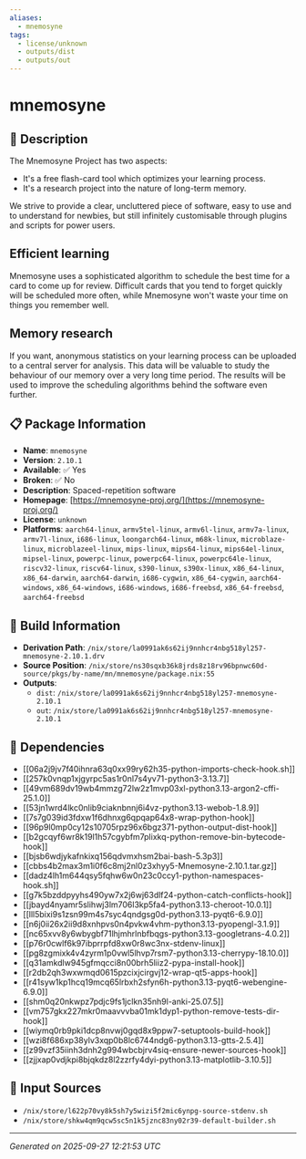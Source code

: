 ```yaml
---
aliases:
  - mnemosyne
tags:
  - license/unknown
  - outputs/dist
  - outputs/out
---
```


# mnemosyne

## 📝 Description

The Mnemosyne Project has two aspects:

  * It's a free flash-card tool which optimizes your learning process.
  * It's a research project into the nature of long-term memory.

We strive to provide a clear, uncluttered piece of software, easy to use
and to understand for newbies, but still infinitely customisable through
plugins and scripts for power users.

## Efficient learning

Mnemosyne uses a sophisticated algorithm to schedule the best time for
a card to come up for review. Difficult cards that you tend to forget
quickly will be scheduled more often, while Mnemosyne won't waste your
time on things you remember well.

## Memory research

If you want, anonymous statistics on your learning process can be
uploaded to a central server for analysis. This data will be valuable to
study the behaviour of our memory over a very long time period. The
results will be used to improve the scheduling algorithms behind the
software even further.


## 📋 Package Information

- **Name**: `mnemosyne`
- **Version**: `2.10.1`
- **Available**: ✅ Yes
- **Broken**: ✅ No
- **Description**: Spaced-repetition software
- **Homepage**: [https://mnemosyne-proj.org/](https://mnemosyne-proj.org/)
- **License**: `unknown`
- **Platforms**: `aarch64-linux`, `armv5tel-linux`, `armv6l-linux`, `armv7a-linux`, `armv7l-linux`, `i686-linux`, `loongarch64-linux`, `m68k-linux`, `microblaze-linux`, `microblazeel-linux`, `mips-linux`, `mips64-linux`, `mips64el-linux`, `mipsel-linux`, `powerpc-linux`, `powerpc64-linux`, `powerpc64le-linux`, `riscv32-linux`, `riscv64-linux`, `s390-linux`, `s390x-linux`, `x86_64-linux`, `x86_64-darwin`, `aarch64-darwin`, `i686-cygwin`, `x86_64-cygwin`, `aarch64-windows`, `x86_64-windows`, `i686-windows`, `i686-freebsd`, `x86_64-freebsd`, `aarch64-freebsd`

## 🔧 Build Information

- **Derivation Path**: `/nix/store/la0991ak6s62ij9nnhcr4nbg518yl257-mnemosyne-2.10.1.drv`
- **Source Position**: `/nix/store/ns30sqxb36k8jrds8z18rv96bpnwc60d-source/pkgs/by-name/mn/mnemosyne/package.nix:55`
- **Outputs**:
  - `dist`:  `/nix/store/la0991ak6s62ij9nnhcr4nbg518yl257-mnemosyne-2.10.1`
  - `out`:  `/nix/store/la0991ak6s62ij9nnhcr4nbg518yl257-mnemosyne-2.10.1`

## 🔗 Dependencies

- [[06a2j9jv7f40ihnra63q0xx99ry62h35-python-imports-check-hook.sh]]
- [[257k0vnqp1xjgyrpc5as1r0nl7s4yv71-python3-3.13.7]]
- [[49vm689dv19wb4mmzg72lw2z1mvp03xl-python3.13-argon2-cffi-25.1.0]]
- [[53jn1wrd4lkc0nlib9ciaknbnnj6i4vz-python3.13-webob-1.8.9]]
- [[7s7g039id3fdxw1f6dhnxg6qpqap64x8-wrap-python-hook]]
- [[96p9l0mp0cy12s10705rpz96x6bgz371-python-output-dist-hook]]
- [[b2gcqyf6wr8k19l1h57cgybfm7plixkq-python-remove-bin-bytecode-hook]]
- [[bjsb6wdjykafnkixq156qdvmxhsm2bai-bash-5.3p3]]
- [[cbbs4b2max3m1i0f6c8mj2nl0z3xhyy5-Mnemosyne-2.10.1.tar.gz]]
- [[dadz4lh1m644qsy5fqhw6w0n23c0ccy1-python-namespaces-hook.sh]]
- [[g7k5bzddpyyhs490yw7x2j6wj63dlf24-python-catch-conflicts-hook]]
- [[jbayd4nyamr5slihwj3lm706l3kp5fa4-python3.13-cheroot-10.0.1]]
- [[lll5bixi9s1zsn99m4s7syc4qndgsg0d-python3.13-pyqt6-6.9.0]]
- [[n6j0ii26x2ii9d8xnhpvs0n4pvkw4vhm-python3.13-pyopengl-3.1.9]]
- [[nc65xvv8y6wbygbf71lhjmhrlnbfbqgs-python3.13-googletrans-4.0.2]]
- [[p76r0cwlf6k97ibprrpfd8xw0r8wc3nx-stdenv-linux]]
- [[pg8zgmixk4v4zyrm1p0vwl5lhvp7rsm7-python3.13-cherrypy-18.10.0]]
- [[q31amkdlw945gfmqcci8n00brh5liiz2-pypa-install-hook]]
- [[r2db2qh3wxwmqd0615pzcixjcirgvj12-wrap-qt5-apps-hook]]
- [[r41syw1kp1hcq19mcq65lrbxh2sfyn6h-python3.13-pyqt6-webengine-6.9.0]]
- [[shm0q20nkwpz7pdjc9fs1jclkn35nh9l-anki-25.07.5]]
- [[vm757gkx227mkr0maavvvba01mk1dyp1-python-remove-tests-dir-hook]]
- [[wiymq0rb9pki1dcp8nvwj0gqd8x9ppw7-setuptools-build-hook]]
- [[wzi8f686xp38ylv3xqp0b8lc6744ndg6-python3.13-gtts-2.5.4]]
- [[z99vzf35iinh3dnh2g994wbcbjrv4siq-ensure-newer-sources-hook]]
- [[zjjxap0vdjkpi8bjqkdz8l2zzrfy4dyi-python3.13-matplotlib-3.10.5]]

## 📁 Input Sources

- `/nix/store/l622p70vy8k5sh7y5wizi5f2mic6ynpg-source-stdenv.sh`
- `/nix/store/shkw4qm9qcw5sc5n1k5jznc83ny02r39-default-builder.sh`

---
*Generated on 2025-09-27 12:21:53 UTC*
